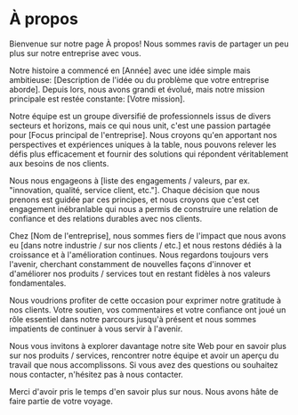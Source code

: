 # À propos

Bienvenue sur notre page À propos! Nous sommes ravis de partager un peu plus sur notre entreprise avec vous.

Notre histoire a commencé en [Année] avec une idée simple mais ambitieuse: [Description de l'idée ou du problème que votre entreprise aborde]. Depuis lors, nous avons grandi et évolué, mais notre mission principale est restée constante: [Votre mission].

Notre équipe est un groupe diversifié de professionnels issus de divers secteurs et horizons, mais ce qui nous unit, c'est une passion partagée pour [Focus principal de l'entreprise]. Nous croyons qu'en apportant nos perspectives et expériences uniques à la table, nous pouvons relever les défis plus efficacement et fournir des solutions qui répondent véritablement aux besoins de nos clients.

Nous nous engageons à [liste des engagements / valeurs, par ex. "innovation, qualité, service client, etc."]. Chaque décision que nous prenons est guidée par ces principes, et nous croyons que c'est cet engagement inébranlable qui nous a permis de construire une relation de confiance et des relations durables avec nos clients.

Chez [Nom de l'entreprise], nous sommes fiers de l'impact que nous avons eu [dans notre industrie / sur nos clients / etc.] et nous restons dédiés à la croissance et à l'amélioration continues. Nous regardons toujours vers l'avenir, cherchant constamment de nouvelles façons d'innover et d'améliorer nos produits / services tout en restant fidèles à nos valeurs fondamentales.

Nous voudrions profiter de cette occasion pour exprimer notre gratitude à nos clients. Votre soutien, vos commentaires et votre confiance ont joué un rôle essentiel dans notre parcours jusqu'à présent et nous sommes impatients de continuer à vous servir à l'avenir.

Nous vous invitons à explorer davantage notre site Web pour en savoir plus sur nos produits / services, rencontrer notre équipe et avoir un aperçu du travail que nous accomplissons. Si vous avez des questions ou souhaitez nous contacter, n'hésitez pas à nous contacter.

Merci d'avoir pris le temps d'en savoir plus sur nous. Nous avons hâte de faire partie de votre voyage.